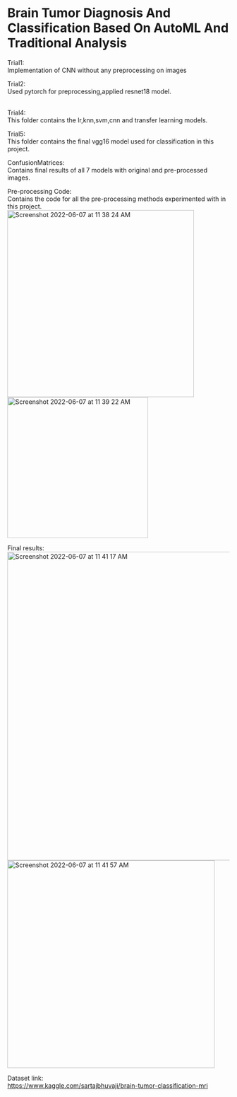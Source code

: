 # Brain Tumor Diagnosis And Classification Based On AutoML And Traditional Analysis
Trial1:<br>
Implementation of CNN without any preprocessing on images
<br>

Trial2:<br>
Used pytorch for preprocessing,applied resnet18 model.

<br>
Trial4:<br>
This folder contains the lr,knn,svm,cnn and transfer learning models.
<br>

Trial5:<br>
This folder contains the final vgg16 model used for classification in this project.
<br>

ConfusionMatrices:<br>
Contains final results of all 7 models with original and pre-processed images.
<br>

Pre-processing Code:<br>
Contains the code for all the pre-processing methods experimented with in this project.
<img width="423" alt="Screenshot 2022-06-07 at 11 38 24 AM" src="https://user-images.githubusercontent.com/48247094/172308122-ac717244-f07f-43b1-ba74-2ae7309ca8bd.png"> 
<br>
<img width="319" alt="Screenshot 2022-06-07 at 11 39 22 AM" src="https://user-images.githubusercontent.com/48247094/172308132-7a574150-7d88-4ae2-8715-c59a2983bbc0.png">
<br>

Final results:<br>
<img width="698" alt="Screenshot 2022-06-07 at 11 41 17 AM" src="https://user-images.githubusercontent.com/48247094/172308482-91f91590-e5f9-473e-8fdb-3f267c7022c9.png">
<img width="470" alt="Screenshot 2022-06-07 at 11 41 57 AM" src="https://user-images.githubusercontent.com/48247094/172308495-2d3da7e6-0f6d-4e33-9845-0884c6a0864f.png">


Dataset link:<br>
https://www.kaggle.com/sartajbhuvaji/brain-tumor-classification-mri

